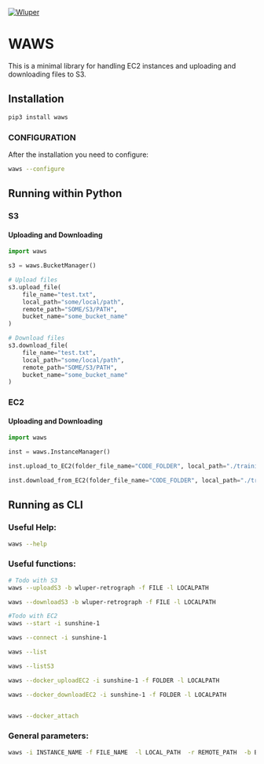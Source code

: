 [![Wluper](https://wluper.com/content/themes/main/static/gfx/wluper_logo.png)](https://wluper.com/)     

# WAWS

This is a minimal library for handling EC2 instances and uploading and downloading files to S3.

## Installation

```bash
pip3 install waws
```

### CONFIGURATION

After the installation you need to configure:

```bash
waws --configure
```


## Running within Python

### S3

#### Uploading and Downloading
```python
import waws

s3 = waws.BucketManager()

# Upload files
s3.upload_file(
    file_name="test.txt",
    local_path="some/local/path",
    remote_path="SOME/S3/PATH",
    bucket_name="some_bucket_name"
)

# Download files
s3.download_file(
    file_name="test.txt",
    local_path="some/local/path",
    remote_path="SOME/S3/PATH",
    bucket_name="some_bucket_name"
)
```


### EC2

#### Uploading and Downloading
```python
import waws

inst = waws.InstanceManager()

inst.upload_to_EC2(folder_file_name="CODE_FOLDER", local_path="./training", optionalRemotePath="EXPERIMENT2", instance="sunshine-1")

inst.download_from_EC2(folder_file_name="CODE_FOLDER", local_path="./training", optional_remote_path="EXPERIMENT2", instance="sunshine-1")
```

## Running as CLI

### Useful Help:
```bash
waws --help
```

### Useful functions:
```bash
# Todo with S3
waws --uploadS3 -b wluper-retrograph -f FILE -l LOCALPATH

waws --downloadS3 -b wluper-retrograph -f FILE -l LOCALPATH

#Todo with EC2
waws --start -i sunshine-1

waws --connect -i sunshine-1

waws --list

waws --listS3

waws --docker_uploadEC2 -i sunshine-1 -f FOLDER -l LOCALPATH

waws --docker_downloadEC2 -i sunshine-1 -f FOLDER -l LOCALPATH


waws --docker_attach
```

### General parameters:
```bash
waws -i INSTANCE_NAME -f FILE_NAME  -l LOCAL_PATH  -r REMOTE_PATH  -b BUCKET_NAME
```

<!-- EOF -->

